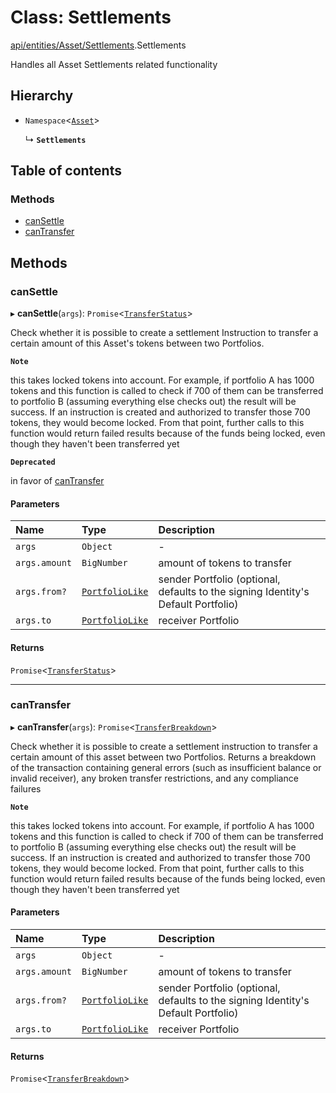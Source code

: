 # Class: Settlements

[api/entities/Asset/Settlements](../wiki/api.entities.Asset.Settlements).Settlements

Handles all Asset Settlements related functionality

## Hierarchy

- `Namespace`<[`Asset`](../wiki/api.entities.Asset.Asset)\>

  ↳ **`Settlements`**

## Table of contents

### Methods

- [canSettle](../wiki/api.entities.Asset.Settlements.Settlements#cansettle)
- [canTransfer](../wiki/api.entities.Asset.Settlements.Settlements#cantransfer)

## Methods

### canSettle

▸ **canSettle**(`args`): `Promise`<[`TransferStatus`](../wiki/types.TransferStatus)\>

Check whether it is possible to create a settlement Instruction to transfer a certain amount of this Asset's tokens between two Portfolios.

**`Note`**

 this takes locked tokens into account. For example, if portfolio A has 1000 tokens and this function is called to check if 700 of them can be
  transferred to portfolio B (assuming everything else checks out) the result will be success. If an instruction is created and authorized to transfer those 700 tokens,
  they would become locked. From that point, further calls to this function would return failed results because of the funds being locked, even though they haven't been
  transferred yet

**`Deprecated`**

 in favor of [canTransfer](../wiki/api.entities.Asset.Settlements.Settlements#cantransfer)

#### Parameters

| Name | Type | Description |
| :------ | :------ | :------ |
| `args` | `Object` | - |
| `args.amount` | `BigNumber` | amount of tokens to transfer |
| `args.from?` | [`PortfolioLike`](../wiki/types#portfoliolike) | sender Portfolio (optional, defaults to the signing Identity's Default Portfolio) |
| `args.to` | [`PortfolioLike`](../wiki/types#portfoliolike) | receiver Portfolio |

#### Returns

`Promise`<[`TransferStatus`](../wiki/types.TransferStatus)\>

___

### canTransfer

▸ **canTransfer**(`args`): `Promise`<[`TransferBreakdown`](../wiki/api.entities.Asset.types.TransferBreakdown)\>

Check whether it is possible to create a settlement instruction to transfer a certain amount of this asset between two Portfolios. Returns a breakdown of
  the transaction containing general errors (such as insufficient balance or invalid receiver), any broken transfer restrictions, and any compliance
  failures

**`Note`**

 this takes locked tokens into account. For example, if portfolio A has 1000 tokens and this function is called to check if 700 of them can be
  transferred to portfolio B (assuming everything else checks out) the result will be success. If an instruction is created and authorized to transfer those 700 tokens,
  they would become locked. From that point, further calls to this function would return failed results because of the funds being locked, even though they haven't been
  transferred yet

#### Parameters

| Name | Type | Description |
| :------ | :------ | :------ |
| `args` | `Object` | - |
| `args.amount` | `BigNumber` | amount of tokens to transfer |
| `args.from?` | [`PortfolioLike`](../wiki/types#portfoliolike) | sender Portfolio (optional, defaults to the signing Identity's Default Portfolio) |
| `args.to` | [`PortfolioLike`](../wiki/types#portfoliolike) | receiver Portfolio |

#### Returns

`Promise`<[`TransferBreakdown`](../wiki/api.entities.Asset.types.TransferBreakdown)\>
